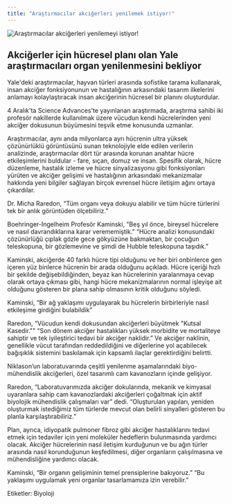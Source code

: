 ```yaml
---
title: "Araştırmacılar akciğerleri yenilemek istiyor!"
---
```

![Araştırmacılar akciğerleri yenilemeyi istiyor!](https://images.unsplash.com/photo-1555708982-8645ec9ce3cc?ixlib=rb-1.2.1&ixid=eyJhcHBfaWQiOjEyMDd9&auto=format&fit=crop&w=1489&q=80)
 
Akciğerler için hücresel planı olan Yale araştırmacıları organ yenilenmesini bekliyor
-
Yale'deki araştırmacılar, hayvan türleri arasında sofistike tarama kullanarak, insan akciğer fonksiyonunun ve hastalığının arkasındaki tasarım ilkelerini anlamayı kolaylaştıracak insan akciğerinin hücresel bir planını oluşturdular.

4 Aralık'ta Science Advances'te yayınlanan araştırmada, araştırma sahibi iki profesör nakillerde kullanılmak üzere vücudun kendi hücrelerinden yeni akciğer dokusunun büyümesini teşvik etme konusunda uzmanlar.

Araştırmacılar, aynı anda milyonlarca ayrı hücrenin ultra yüksek çözünürlüklü görüntüsünü sunan teknolojiyle elde edilen verilerin analizinde, araştırmacılar dört tür arasında korunan anahtar hücre etkileşimlerini buldular - fare, sıçan, domuz ve insan. Spesifik olarak, hücre düzenleme, hastalık izleme ve hücre sinyalizasyonu gibi fonksiyonları yürüten ve akciğer gelişimi ve hastalığının arkasındaki mekanizmalar hakkında yeni bilgiler sağlayan birçok evrensel hücre iletişim ağını ortaya çıkardılar.

Dr. Micha Raredon, “Tüm organı veya dokuyu alabilir ve tüm hücre türlerini tek bir anlık görüntüden ölçebiliriz.”

Boehringer-Ingelheim Profesör Kaminski, "Beş yıl önce, bireysel hücrelere ve nasıl davrandıklarına karar verememiştik." “Hücre analizi konusundaki çözünürlüğü çıplak gözle gece gökyüzüne bakmaktan, bir çocuğun teleskopuna, bir gözlemevine ve şimdi de Hubble teleskopuna taşıdık.”

Kaminski, akciğerde 40 farklı hücre tipi olduğunu ve her biri onbinlerce gen içeren yüz binlerce hücrenin bir arada olduğunu açıkladı. Hücre içeriği hızlı bir şekilde değişebildiğinden, beyaz kan hücrelerinin yaralanmaya cevap olarak ortaya çıkması gibi, hangi hücre mekanizmalarının normal işleyişe ait olduğunu gösteren bir plana sahip olmasının kritik olduğunu söyledi.

Kaminski, “Bir ağ yaklaşımı uygulayarak bu hücrelerin birbirleriyle nasıl etkileşime girdiğini bulabildik”

Raredon, “Vücudun kendi dokusundan akciğerleri büyütmek "Kutsal Kasedir."" “Son dönem akciğer hastalıkları yüksek morbidite ve mortaliteye sahiptir ve tek iyileştirici tedavi bir akciğer naklidir.” Ve akciğer naklinin, genellikle vücut tarafından reddedildiğini ve diğerlerine yol açabilecek bağışıklık sistemini baskılamak için kapsamlı ilaçlar gerektirdiğini belirtti.

Niklason’un laboratuvarında çeşitli yenilenme aşamalarındaki biyo-mühendislik akciğerleri, özel tasarımlı cam kavanozların içinde gelişiyor.

Raredon, “Laboratuvarımızda akciğer dokularında, mekanik ve kimyasal uyaranlara sahip cam kavanozlardaki akciğerleri çoğaltmak için aktif biyolojik mühendislik çalışmaları var” dedi. “Oluşturulan yapıları, yeniden oluşturmak istediğimiz tüm türlerde mevcut olan belirli sinyalleri gösteren bu planla karşılaştırabiliriz.”

Plan, ayrıca, idiyopatik pulmoner fibroz gibi akciğer hastalıklarını tedavi etmek için tedaviler için yeni moleküler hedeflerin bulunmasında yardımcı olacak. Akciğer hücrelerinin nasıl iletişim kurduğunun ve bu ağın türler arasında nasıl korunduğunun keşfedilmesi, diğer organların çalışılmasına ve mühendisliğine yardımcı olacak.

Kaminski, “Bir organın gelişiminin temel prensiplerine bakıyoruz.” “Bu yaklaşımı uygulamak yeni organlar tasarlamamıza izin verebilir.”

Etiketler: Biyoloji

